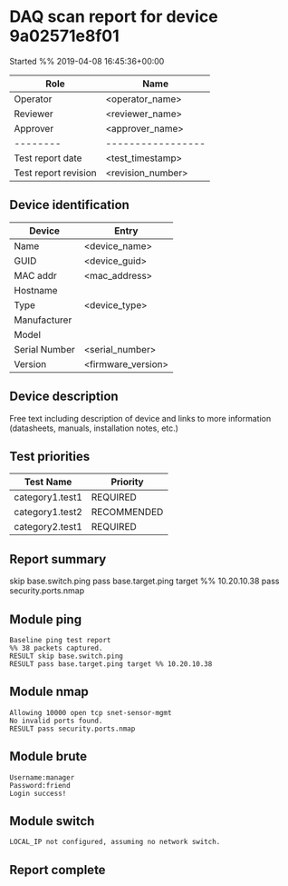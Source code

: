 # DAQ scan report for device 9a02571e8f01
Started %% 2019-04-08 16:45:36+00:00

|  Role  |      Name       |
|--------|-----------------|
|Operator| <operator_name> |
|Reviewer| <reviewer_name> |
|Approver| <approver_name> |
|--------|-----------------|
|Test report date    | <test_timestamp>  |
|Test report revision| <revision_number> |

## Device identification

| Device        | Entry              |
|---------------|--------------------|
| Name          | <device_name>      |
| GUID          | <device_guid>      |
| MAC addr      | <mac_address>      |
| Hostname      | <hostname>         |
| Type          | <device_type>      |
| Manufacturer  | <manufacturer>     |
| Model         | <model>            |
| Serial Number | <serial_number>    |
| Version       | <firmware_version> |

## Device description

Free text including description of device and links to more information
(datasheets, manuals, installation notes, etc.)

## Test priorities

| Test Name       | Priority    |
|-----------------|-------------|
| category1.test1 | REQUIRED    |
| category1.test2 | RECOMMENDED |
| category2.test1 | REQUIRED    |

## Report summary

skip base.switch.ping
pass base.target.ping target %% 10.20.10.38
pass security.ports.nmap

## Module ping

```
Baseline ping test report
%% 38 packets captured.
RESULT skip base.switch.ping
RESULT pass base.target.ping target %% 10.20.10.38
```

## Module nmap

```
Allowing 10000 open tcp snet-sensor-mgmt
No invalid ports found.
RESULT pass security.ports.nmap
```

## Module brute

```
Username:manager
Password:friend
Login success!
```

## Module switch

```
LOCAL_IP not configured, assuming no network switch.
```

## Report complete

